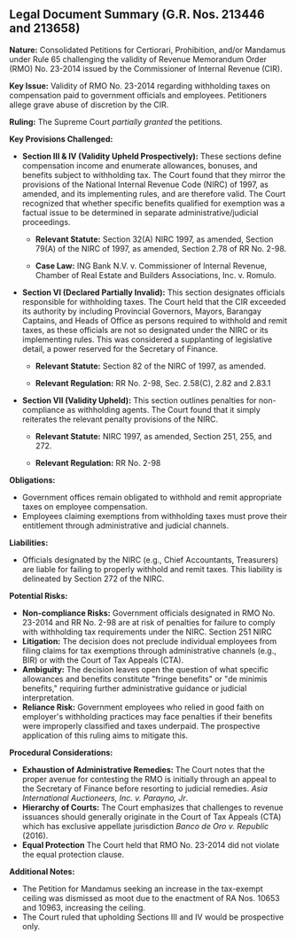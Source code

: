 ## Legal Document Summary (G.R. Nos. 213446 and 213658)

**Nature:** Consolidated Petitions for Certiorari, Prohibition, and/or Mandamus under Rule 65 challenging the validity of Revenue Memorandum Order (RMO) No. 23-2014 issued by the Commissioner of Internal Revenue (CIR).

**Key Issue:** Validity of RMO No. 23-2014 regarding withholding taxes on compensation paid to government officials and employees. Petitioners allege grave abuse of discretion by the CIR.

**Ruling:** The Supreme Court *partially granted* the petitions.

**Key Provisions Challenged:**

*   **Section III & IV (Validity Upheld Prospectively):** These sections define compensation income and enumerate allowances, bonuses, and benefits subject to withholding tax. The Court found that they mirror the provisions of the National Internal Revenue Code (NIRC) of 1997, as amended, and its implementing rules, and are therefore valid. The Court recognized that whether specific benefits qualified for exemption was a factual issue to be determined in separate administrative/judicial proceedings.

    *   **Relevant Statute:** Section 32(A) NIRC 1997, as amended, Section 79(A) of the NIRC of 1997, as amended, Section 2.78 of RR No. 2-98.

    *   **Case Law:** ING Bank N.V. v. Commissioner of Internal Revenue, Chamber of Real Estate and Builders Associations, Inc. v. Romulo.

*   **Section VI (Declared Partially Invalid):** This section designates officials responsible for withholding taxes. The Court held that the CIR exceeded its authority by including Provincial Governors, Mayors, Barangay Captains, and Heads of Office as persons required to withhold and remit taxes, as these officials are not so designated under the NIRC or its implementing rules. This was considered a supplanting of legislative detail, a power reserved for the Secretary of Finance.

    *   **Relevant Statute:** Section 82 of the NIRC of 1997, as amended.

    *   **Relevant Regulation:** RR No. 2-98, Sec. 2.58(C), 2.82 and 2.83.1

*   **Section VII (Validity Upheld):** This section outlines penalties for non-compliance as withholding agents. The Court found that it simply reiterates the relevant penalty provisions of the NIRC.

    *   **Relevant Statute:** NIRC 1997, as amended, Section 251, 255, and 272.

    *   **Relevant Regulation:** RR No. 2-98

**Obligations:**

*   Government offices remain obligated to withhold and remit appropriate taxes on employee compensation.
*   Employees claiming exemptions from withholding taxes must prove their entitlement through administrative and judicial channels.

**Liabilities:**

*   Officials designated by the NIRC (e.g., Chief Accountants, Treasurers) are liable for failing to properly withhold and remit taxes. This liability is delineated by Section 272 of the NIRC.

**Potential Risks:**

*   **Non-compliance Risks:** Government officials designated in RMO No. 23-2014 and RR No. 2-98 are at risk of penalties for failure to comply with withholding tax requirements under the NIRC. Section 251 NIRC
*   **Litigation:** The decision does not preclude individual employees from filing claims for tax exemptions through administrative channels (e.g., BIR) or with the Court of Tax Appeals (CTA).
*   **Ambiguity:** The decision leaves open the question of what specific allowances and benefits constitute "fringe benefits" or "de minimis benefits," requiring further administrative guidance or judicial interpretation.
*   **Reliance Risk:** Government employees who relied in good faith on employer's withholding practices may face penalties if their benefits were improperly classified and taxes underpaid. The prospective application of this ruling aims to mitigate this.

**Procedural Considerations:**

*   **Exhaustion of Administrative Remedies:** The Court notes that the proper avenue for contesting the RMO is initially through an appeal to the Secretary of Finance before resorting to judicial remedies. *Asia International Auctioneers, Inc. v. Parayno, Jr*.
*   **Hierarchy of Courts:** The Court emphasizes that challenges to revenue issuances should generally originate in the Court of Tax Appeals (CTA) which has exclusive appellate jurisdiction *Banco de Oro v. Republic* (2016).
*   **Equal Protection** The Court held that RMO No. 23-2014 did not violate the equal protection clause.

**Additional Notes:**

*   The Petition for Mandamus seeking an increase in the tax-exempt ceiling was dismissed as moot due to the enactment of RA Nos. 10653 and 10963, increasing the ceiling.
*   The Court ruled that upholding Sections III and IV would be prospective only.
